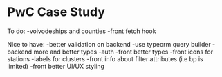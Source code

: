 # PwC Case Study

To do:
-voivodeships and counties
-front fetch hook

Nice to have:
-better validation on backend
-use typeorm query builder
-backend more and better types
-auth
-front better types
-front icons for stations
-labels for clusters
-front info about filter attributes (i.e bp is limited)
-front better UI/UX styling
